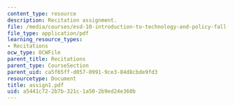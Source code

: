 ```yaml
---
content_type: resource
description: Recitation assignment.
file: /media/courses/esd-10-introduction-to-technology-and-policy-fall-2006/a5441c722b7b321c1a502b9ed24e360b_assign1.pdf
file_type: application/pdf
learning_resource_types:
- Recitations
ocw_type: OCWFile
parent_title: Recitations
parent_type: CourseSection
parent_uid: ca5f65ff-d057-0991-9ce3-84d8cbde9fd3
resourcetype: Document
title: assign1.pdf
uid: a5441c72-2b7b-321c-1a50-2b9ed24e360b
---
```


